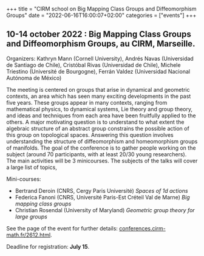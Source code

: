 +++
title = "CIRM school on Big Mapping Class Groups and Diffeomorphism Groups"
date = "2022-06-16T16:00:07+02:00"
categories = ["events"]
+++

## 10-14 october 2022 : Big Mapping Class Groups and Diffeomorphism Groups, au CIRM, Marseille.

Organizers: Kathryn Mann (Cornell University), Andrés Navas (Universidad de Santiago de Chile), Cristóbal Rivas (Universidad de Chile), Michele Triestino (Université de Bourgogne), Ferrán Valdez (Universidad Nacional Autónoma de México)

The meeting is centered on groups that arise in dynamical and geometric contexts, an area which has seen many exciting developments in the past five years. These groups appear in many contexts, ranging from mathematical physics, to dynamical systems, Lie theory and group theory, and ideas and techniques from each area have been fruitfully applied to the others. A major motivating question is to understand to what extent the algebraic structure of an abstract group constrains the possible action of this group on topological spaces. Answering this question involves understanding the structure of diffeomorphism and homeomorphism groups of manifolds. The goal of the conference is to gather people working on the subject (around 70 participants, with at least 20/30 young researchers). The main activities will be 3 minicourses. The subjects of the talks will cover a large list of topics,

Mini-courses:

- Bertrand Deroin (CNRS, Cergy Paris Université) *Spaces of 1d actions*
- Federica Fanoni (CNRS, Université Paris-Est Créteil Val de Marne) *Big mapping class groups*
- Christian Rosendal (University of Maryland) *Geometric group theory for large groups*

See the page of the event for further details: [conferences.cirm-math.fr/2612.html](https://conferences.cirm-math.fr/2612.html).

Deadline for registration: **July 15**.
